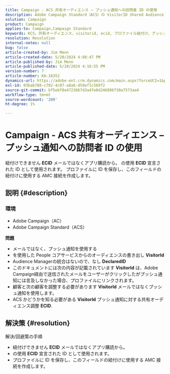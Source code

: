 ```yaml
---
title: Campaign - ACS 共有オーディエンス – プッシュ通知への訪問者 ID の使用
description: Adobe Campaign Standard（ACS）の VisitorID Shared Audience をプッシュ通知と紐付けする方法を説明します。
solution: Campaign
product: Campaign
applies-to: Campaign,Campaign Standard
keywords: KCS，共有オーディエンス，visitorid, ecid, プロファイル紐付け，プッシュ通知，Adobe Campaign Standard, ACS, トラブルシューティング，Adobe Campaign, AC
resolution: Resolution
internal-notes: null
bug: false
article-created-by: Jim Menn
article-created-date: 5/20/2024 4:08:47 PM
article-published-by: Jim Menn
article-published-date: 5/20/2024 4:16:55 PM
version-number: 7
article-number: KA-16352
dynamics-url: https://adobe-ent.crm.dynamics.com/main.aspx?forceUCI=1&pagetype=entityrecord&etn=knowledgearticle&id=387f5b3b-c316-ef11-9f8a-6045bd006268
exl-id: 03bab788-c702-4c07-a8a6-d59ef1c569f2
source-git-commit: bf5ebf8e4723667d3a47e0d246896f30a7573aa4
workflow-type: tm+mt
source-wordcount: '209'
ht-degree: 1%

---
```


# Campaign - ACS 共有オーディエンス – プッシュ通知への訪問者 ID の使用


紐付けできません <b>ECID</b> メールではなくアプリ購読から。 の使用 <b>ECID</b> 宣言された ID として使用されます。 プロファイルに ID を保存し、このフィールドの紐付けに使用する AMC 接続を作成します。

## 説明 {#description}


### <b>環境</b>

- Adobe Campaign（AC）
- Adobe Campaign Standard（ACS）


<b>問題</b>

- メールではなく、プッシュ通知を使用する
- を使用した People コアサービスからのオーディエンスの書き出し <b>VisitorId</b>
- Audience Managerの統合はないので、なし <b>DeclaredID</b>
- このドキュメントには次の内容が記載されています <b>VisitorId</b> は、Adobe Campaign経由で送信されたメールをユーザーがクリックしたがプッシュ通知には言及しなかった場合、プロファイルにリンクされます。
- 顧客と次の顧客を調整する必要があります <b>VisitorId</b> メールではなくプッシュ通知を使用します。
- ACS かどうかを知る必要がある <b>VisitorId</b> プッシュ通知に対する共有オーディエンス調整 <b>ECID</b>.







## 解決策 {#resolution}


解決/回避策の手順

- 紐付けできません <b>ECID</b> メールではなくアプリ購読から。
- の使用 <b>ECID</b> 宣言された ID として使用されます。
- プロファイルに ID を保存し、このフィールドの紐付けに使用する AMC 接続を作成します。
